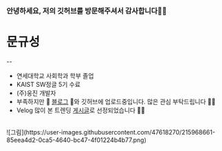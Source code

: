 ### 안녕하세요, 저의 깃허브를 방문해주셔서 감사합니다👋👋

# 문규성
--
- 연세대학교 사회학과 학부 졸업
- KAIST SW정글 5기 수료
- (주)웅진 개발자
- 부족하지만 🙆 [블로그](https://velog.io/@ngngs) 🙆와 깃허브에 업로드중입니다. 많은 관심 부탁드립니다 👏👏
- Velog 많이 본 트렌딩 [게시글](https://velog.io/@ngngs/%ED%95%9C-%EC%9E%A5%EC%9C%BC%EB%A1%9C-%EB%B3%B4%EB%8A%94-%EC%95%8C%EA%B3%A0%EB%A6%AC%EC%A6%98)로 선정되었습니다 👩‍💻
<br>
![그림](https://user-images.githubusercontent.com/47618270/215968661-85eea4d2-0ca5-4640-bc47-4f01224b4b77.png)

